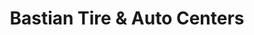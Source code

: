 ---
title: "Bastian Tire & Auto Centers"
url: /bloomsburg/bastian-tire-und-auto-centers/
shop: Autowerkstatt
---